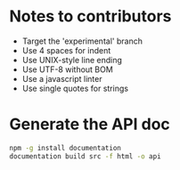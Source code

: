 # Notes to contributors

* Target the 'experimental' branch
* Use 4 spaces for indent
* Use UNIX-style line ending
* Use UTF-8 without BOM
* Use a javascript linter
* Use single quotes for strings

# Generate the API doc

~~~bash
npm -g install documentation
documentation build src -f html -o api
~~~
